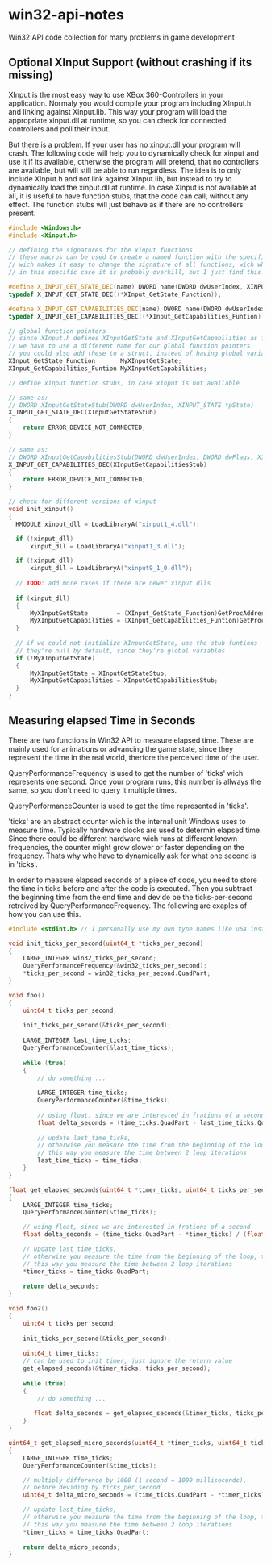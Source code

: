 # win32-api-notes
Win32 API code collection for many problems in game development

## Optional XInput Support (without crashing if its missing)
XInput is the most easy way to use XBox 360-Controllers in your application.
Normaly you would compile your program including XInput.h and linking against Xinput.lib.
This way your program will load the appropriate xinput.dll at runtime, so you can check for connected controllers and poll their input.

But there is a problem. If your user has no xinput.dll your program will crash.
The following code will help you to dynamically check for xinput and use it if its available, otherwise the program will pretend, that no controllers are available, but will still be able to run regardless.
The idea is to only include XInput.h and not link against XInput.lib, but instead to try to dynamically load the xinput.dll at runtime. In case XInput is not available at all, it is useful to have function stubs, that the code can call, without any effect. The function stubs will just behave as if there are no controllers present.
```c++
#include <Windows.h>
#include <Xinput.h>

// defining the signatures for the xinput functions
// these macros can be used to create a named function with the specified input and output.
// wich makes it easy to change the signature of all functions, wich where created using these macros.
// in this specific case it is probably overkill, but I just find this to be a nice way to declare function signatures in general.

#define X_INPUT_GET_STATE_DEC(name) DWORD name(DWORD dwUserIndex, XINPUT_STATE *pState)
typedef X_INPUT_GET_STATE_DEC((*XInput_GetState_Function));

#define X_INPUT_GET_CAPABILITIES_DEC(name) DWORD name(DWORD dwUserIndex, DWORD dwFlags, XINPUT_CAPABILITIES *pCapabilities)
typedef X_INPUT_GET_CAPABILITIES_DEC((*XInput_GetCapabilities_Funtion));

// global function pointers
// since XInput.h defines XInputGetState and XInputGetCapabilities as functions
// we have to use a different name for our global function pointers.
// you could also add these to a struct, instead of having global variables
XInput_GetState_Function       MyXInputGetState;
XInput_GetCapabilities_Funtion MyXInputGetCapabilities;

// define xinput function stubs, in case xinput is not available

// same as:
// DWORD XInputGetStateStub(DWORD dwUserIndex, XINPUT_STATE *pState)
X_INPUT_GET_STATE_DEC(XInputGetStateStub)
{
    return ERROR_DEVICE_NOT_CONNECTED;
}

// same as:
// DWORD XInputGetCapabilitiesStub(DWORD dwUserIndex, DWORD dwFlags, XINPUT_CAPABILITIES *pCapabilities)
X_INPUT_GET_CAPABILITIES_DEC(XInputGetCapabilitiesStub)
{
    return ERROR_DEVICE_NOT_CONNECTED;
}

// check for different versions of xinput
void init_xinput()
{
  HMODULE xinput_dll = LoadLibraryA("xinput1_4.dll");

  if (!xinput_dll)
      xinput_dll = LoadLibraryA("xinput1_3.dll");

  if (!xinput_dll)
      xinput_dll = LoadLibraryA("xinput9_1_0.dll");
      
  // TODO: add more cases if there are newer xinput dlls
  
  if (xinput_dll)
  {
      MyXInputGetState        = (XInput_GetState_Function)GetProcAddress(      xinput_dll, "XInputGetState");
      MyXInputGetCapabilities = (XInput_GetCapabilities_Funtion)GetProcAddress(xinput_dll, "XInputGetCapabilities");
  }
  
  // if we could not initialize XInputGetState, use the stub funtions
  // they're null by default, since they're global variables
  if (!MyXInputGetState)
  {
      MyXInputGetState = XInputGetStateStub;
      MyXInputGetCapabilities = XInputGetCapabilitiesStub;
  }
}
```

## Measuring elapsed Time in Seconds
There are two functions in Win32 API to measure elapsed time.
These are mainly used for animations or advancing the game state, since they represent the time in the real world, therfore the perceived time of the user.

QueryPerformanceFrequency is used to get the number of 'ticks' wich represents one second. Once your program runs, this number is allways the same, so you don't need to query it multiple times.

QueryPerformanceCounter is used to get the time represented in 'ticks'.

'ticks' are an abstract counter wich is the internal unit Windows uses to measure time. Typically hardware clocks are used to determin elapsed time.
Since there could be different hardware wich runs at different known frequencies, the counter might grow slower or faster depending on the frequency. Thats why whe have to dynamically ask for what one second is in 'ticks'.

In order to measure elapsed seconds of a piece of code, you need to store the time in ticks before and after the code is executed.
Then you subtract the beginning time from the end time and devide be the ticks-per-second retreived by QueryPerformanceFrequency.
The following are exaples of how you can use this.

```c++
#include <stdint.h> // I personally use my own type names like u64 instead of uint64_t :D

void init_ticks_per_second(uint64_t *ticks_per_second)
{
    LARGE_INTEGER win32_ticks_per_second;
    QueryPerformanceFrequency(&win32_ticks_per_second);
    *ticks_per_second = win32_ticks_per_second.QuadPart;
}

void foo()
{
    uint64_t ticks_per_second;
    
    init_ticks_per_second(&ticks_per_second);
    
    LARGE_INTEGER last_time_ticks;
    QueryPerformanceCounter(&last_time_ticks);
    
    while (true)
    {
        // do something ...
        
        LARGE_INTEGER time_ticks;
        QueryPerformanceCounter(&time_ticks);
        
        // using float, since we are interested in frations of a second
        float delta_seconds = (time_ticks.QuadPart - last_time_ticks.QuadPart) / (float)ticks_per_second;
        
        // update last_time_ticks,
        // otherwise you measure the time from the beginning of the loop, to the current iteration.
        // this way you measure the time between 2 loop iterations
        last_time_ticks = time_ticks;
    }
}

float get_elapsed_seconds(uint64_t *timer_ticks, uint64_t ticks_per_second)
{
    LARGE_INTEGER time_ticks;
    QueryPerformanceCounter(&time_ticks);

    // using float, since we are interested in frations of a second
    float delta_seconds = (time_ticks.QuadPart - *timer_ticks) / (float)ticks_per_second;

    // update last_time_ticks,
    // otherwise you measure the time from the beginning of the loop, to the current iteration.
    // this way you measure the time between 2 loop iterations
    *timer_ticks = time_ticks.QuadPart;
    
    return delta_seconds;
}

void foo2()
{
    uint64_t ticks_per_second;
    
    init_ticks_per_second(&ticks_per_second);
       
    uint64_t timer_ticks;
    // can be used to init timer, just ignore the return value
    get_elapsed_seconds(&timer_ticks, ticks_per_second);
    
    while (true)
    {
        // do something ...
        
       float delta_seconds = get_elapsed_seconds(&timer_ticks, ticks_per_second);
    }
}

uint64_t get_elapsed_micro_seconds(uint64_t *timer_ticks, uint64_t ticks_per_second)
{
    LARGE_INTEGER time_ticks;
    QueryPerformanceCounter(&time_ticks);

    // multiply difference by 1000 (1 second = 1000 milliseconds),
    // before deviding by ticks_per_second
    uint64_t delta_micro_seconds = (time_ticks.QuadPart - *timer_ticks) * 1000 / ticks_per_second;

    // update last_time_ticks,
    // otherwise you measure the time from the beginning of the loop, to the current iteration.
    // this way you measure the time between 2 loop iterations
    *timer_ticks = time_ticks.QuadPart;
    
    return delta_micro_seconds;
}
```
